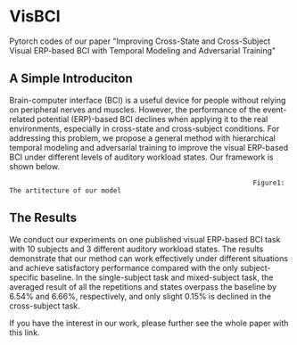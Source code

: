 # VisBCI
Pytorch codes of our paper "Improving Cross-State and Cross-Subject Visual ERP-based BCI with Temporal Modeling and Adversarial Training"

## A Simple Introduciton 
Brain-computer interface (BCI) is a useful device for people without relying on peripheral nerves and muscles. However, the performance of the event-related potential (ERP)-based BCI declines when applying it to the real environments, especially in cross-state and cross-subject conditions. 
For addressing this problem, we propose a general method with hierarchical temporal modeling and adversarial training to improve the visual ERP-based BCI under different levels of auditory workload states. Our framework is shown below.


                                                                 Figure1: The artitecture of our model
## The Results                                                                
We conduct our experiments on one published visual ERP-based BCI task with 10 subjects and 3 different auditory workload states. The results demonstrate that our method can work effectively under different situations and achieve satisfactory performance compared with the only subject-specific baseline. In the single-subject task and mixed-subject task, the averaged result of all the repetitions and states overpass the baseline by 6.54% and 6.66%, respectively, and only slight 0.15% is declined in the cross-subject task.

If you have the interest in our work, please further see the whole paper with this link.
